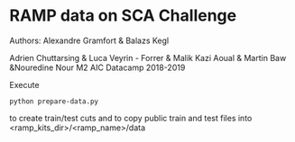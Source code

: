 # RAMP data on SCA Challenge

Authors: Alexandre Gramfort & Balazs Kegl

Adrien Chuttarsing & Luca Veyrin - Forrer & Malik Kazi Aoual & Martin Baw &Nouredine Nour
M2 AIC Datacamp 2018-2019



Execute

```
python prepare-data.py
```

to create train/test cuts and to copy public train and test files into
<ramp_kits_dir>/<ramp_name>/data
